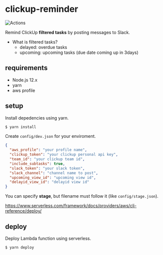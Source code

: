 # clickup-reminder

![Actions](https://github.com/t2h5/clickup-reminder/workflows/Actions/badge.svg)

Remind ClickUp **filtered tasks** by posting messages to Slack.

- What is filtered tasks?
  - delayed: overdue tasks
  - upcoming: upcoming tasks (due date coming up in 3days)

## requirements

- Node.js 12.x
- yarn
- aws profile

## setup

Install depedencies using yarn.

```sh
$ yarn install
```

Create `config/dev.json` for your enviroment.

```json
{
  "aws_profile": "your profile name",
  "clickup_token": "your clickup personal api key",
  "team_id": "your clickup team id",
  "include_subtasks": true,
  "slack_token": "your slack token",
  "slack_channel": "channel name to post",
  "upcoming_view_id": "upcoming view id",
  "delayid_view_id": "delayid view id"
}
```

You can specify **stage**, but filename must follow it (like `config/stage.json`).

https://www.serverless.com/framework/docs/providers/aws/cli-reference/deploy/

## deploy

Deploy Lambda function using serverless.

```sh
$ yarn deploy
```
